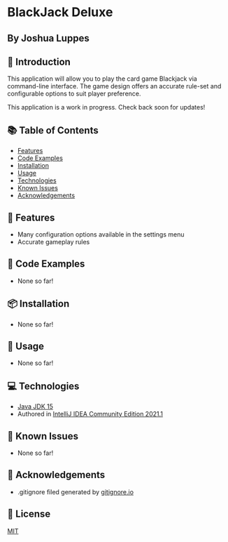 # BlackJack Deluxe
## By Joshua Luppes

## 👋 Introduction
This application will allow you to play the card game Blackjack via command-line interface. The game design offers an
accurate rule-set and configurable options to suit player preference.

This application is a work in progress. Check back soon for updates!

## 📚 Table of Contents
- [Features](#-features)
- [Code Examples](#-code-examples)
- [Installation](#-installation)
- [Usage](#-usage)
- [Technologies](#-technologies)
- [Known Issues](#-known-issues)
- [Acknowledgements](#-acknowledgements)

## 🌟 Features
- Many configuration options available in the settings menu
- Accurate gameplay rules

## 🎁 Code Examples
- None so far!

## 📦 Installation
- None so far!

## 🚀 Usage
- None so far!

## 💻 Technologies
- [Java JDK 15](https://www.oracle.com/java/technologies/javase/jdk15-archive-downloads.html)
- Authored in [IntelliJ IDEA Community Edition 2021.1](https://www.jetbrains.com/idea/)

## 🦺 Known Issues
- None so far!

## 🙏 Acknowledgements
- .gitignore filed generated by [gitignore.io](https://www.toptal.com/developers/gitignore)

## 📑 License
[MIT](https://choosealicense.com/licenses/mit/)